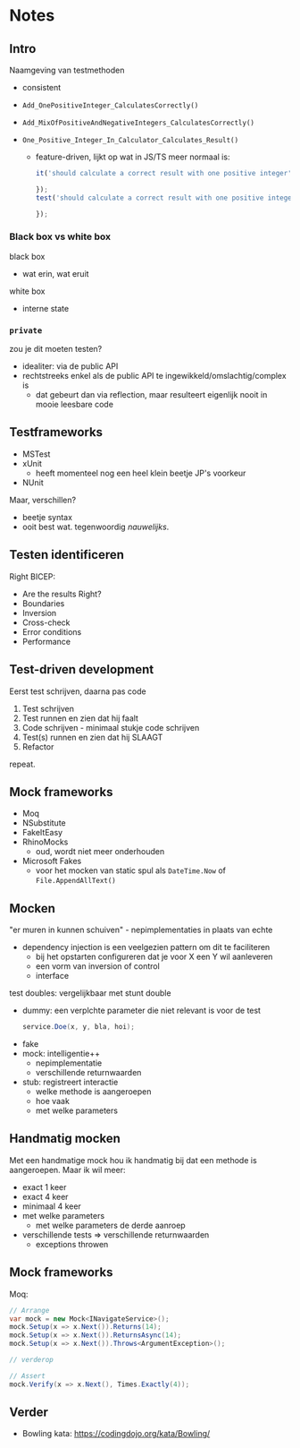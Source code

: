 # Notes

## Intro

Naamgeving van testmethoden
- consistent

- `Add_OnePositiveInteger_CalculatesCorrectly()`
- `Add_MixOfPositiveAndNegativeIntegers_CalculatesCorrectly()`
- `One_Positive_Integer_In_Calculator_Calculates_Result()`
  - feature-driven, lijkt op wat in JS/TS meer normaal is:
    ```ts
    it('should calculate a correct result with one positive integer', () => {

    });
    test('should calculate a correct result with one positive integer', () => {

    });
    ```

### Black box vs white box

black box
- wat erin, wat eruit

white box
- interne state

### `private`

zou je dit moeten testen?

- idealiter: via de public API
- rechtstreeks enkel als de public API te ingewikkeld/omslachtig/complex is
  - dat gebeurt dan via reflection, maar resulteert eigenlijk nooit in mooie leesbare code


## Testframeworks

- MSTest
- xUnit
  - heeft momenteel nog een heel klein beetje JP's voorkeur
- NUnit

Maar, verschillen?
- beetje syntax
- ooit best wat. tegenwoordig _nauwelijks_.

## Testen identificeren

Right BICEP:

- Are the results Right?
- Boundaries
- Inversion
- Cross-check
- Error conditions
- Performance

## Test-driven development

Eerst test schrijven, daarna pas code

1. Test schrijven
2. Test runnen en zien dat hij faalt
3. Code schrijven - minimaal stukje code schrijven
4. Test(s) runnen en zien dat hij SLAAGT
5. Refactor

repeat.

## Mock frameworks

- Moq
- NSubstitute
- FakeItEasy
- RhinoMocks
  - oud, wordt niet meer onderhouden
- Microsoft Fakes
  - voor het mocken van static spul als `DateTime.Now` of `File.AppendAllText()`

## Mocken

"er muren in kunnen schuiven" - nepimplementaties in plaats van echte

- dependency injection is een veelgezien pattern om dit te faciliteren
  - bij het opstarten configureren dat je voor X een Y wil aanleveren
  - een vorm van inversion of control
  - interface

test doubles: vergelijkbaar met stunt double

- dummy: een verplchte parameter die niet relevant is voor de test
  ```cs
  service.Doe(x, y, bla, hoi);
  ```
- fake
- mock: intelligentie++
  - nepimplementatie
  - verschillende returnwaarden
- stub: registreert interactie
  - welke methode is aangeroepen
  - hoe vaak
  - met welke parameters

## Handmatig mocken

Met een handmatige mock hou ik handmatig bij dat een methode is aangeroepen. Maar ik wil meer:

- exact 1 keer
- exact 4 keer
- minimaal 4 keer
- met welke parameters
  - met welke parameters de derde aanroep
- verschillende tests => verschillende returnwaarden
  - exceptions throwen

## Mock frameworks

Moq:
```cs
// Arrange
var mock = new Mock<INavigateService>();
mock.Setup(x => x.Next()).Returns(14);
mock.Setup(x => x.Next()).ReturnsAsync(14);
mock.Setup(x => x.Next()).Throws<ArgumentException>();

// verderop

// Assert
mock.Verify(x => x.Next(), Times.Exactly(4));
```

## Verder

- Bowling kata: https://codingdojo.org/kata/Bowling/
